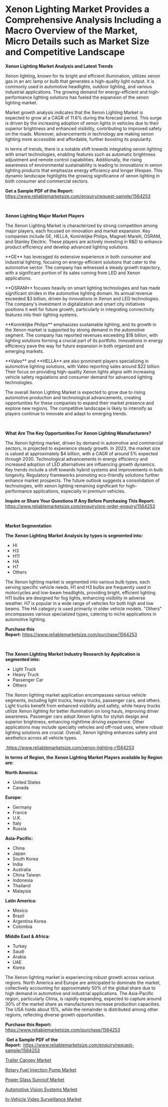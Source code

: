 <p><h1>Xenon Lighting Market Provides a Comprehensive Analysis Including a Macro Overview of the Market, Micro Details such as Market Size and Competitive Landscape</h1></p><p><strong>Xenon Lighting Market Analysis and Latest Trends</strong></p>
<p><p>Xenon lighting, known for its bright and efficient illumination, utilizes xenon gas in an arc lamp or bulb that generates a high-quality light output. It is commonly used in automotive headlights, outdoor lighting, and various industrial applications. The growing demand for energy-efficient and high-performance lighting solutions has fueled the expansion of the xenon lighting market.</p><p>Market growth analysis indicates that the Xenon Lighting Market is expected to grow at a CAGR of 11.6% during the forecast period. This surge is driven by the increasing adoption of xenon lights in vehicles due to their superior brightness and enhanced visibility, contributing to improved safety on the roads. Moreover, advancements in technology are making xenon lighting more accessible and affordable, further boosting its popularity.</p><p>In terms of trends, there is a notable shift towards integrating xenon lighting with smart technologies, enabling features such as automatic brightness adjustment and remote control capabilities. Additionally, the rising awareness of environmental sustainability is leading to innovations in xenon lighting products that emphasize energy efficiency and longer lifespan. This dynamic landscape highlights the growing significance of xenon lighting in both consumer and commercial sectors.</p></p>
<p><strong>Get a Sample PDF of the Report:&nbsp;</strong> <a href="https://www.reliablemarketsize.com/enquiry/request-sample/1564253?utm_campaign=2034&utm_medium=2&utm_source=Github&utm_content=ia&utm_term=30032025&utm_id=xenon-lighting">https://www.reliablemarketsize.com/enquiry/request-sample/1564253</a></p>
<p>&nbsp;</p>
<p><strong>Xenon Lighting Major Market Players</strong></p>
<p><p>The Xenon Lighting Market is characterized by strong competition among major players, each focused on innovation and market expansion. Key companies include GE, HELLA, Koninklijke Philips, Magneti Marelli, OSRAM, and Stanley Electric. These players are actively investing in R&D to enhance product efficiency and develop advanced lighting solutions.</p><p>**GE** has leveraged its extensive experience in both consumer and industrial lighting, focusing on energy-efficient solutions that cater to the automotive sector. The company has witnessed a steady growth trajectory, with a significant portion of its sales coming from LED and Xenon applications.</p><p>**OSRAM** focuses heavily on smart lighting technologies and has made significant strides in the automotive lighting domain. Its annual revenue exceeded $3 billion, driven by innovations in Xenon and LED technologies. The company's investment in digitalization and smart city initiatives positions it well for future growth, particularly in integrating connectivity features into their lighting systems.</p><p>**Koninklijke Philips** emphasizes sustainable lighting, and its growth in the Xenon market is supported by strong demand in the automotive segment. The company has reported revenues exceeding $18 billion, with lighting solutions forming a crucial part of its portfolio. Innovations in energy efficiency pave the way for future expansion in both organized and emerging markets.</p><p>**Valeo** and **HELLA** are also prominent players specializing in automotive lighting solutions, with Valeo reporting sales around $22 billion. Their focus on providing high-quality Xenon lights aligns with increasing vehicle safety regulations and consumer demand for advanced lighting technologies.</p><p>The overall Xenon Lighting Market is expected to grow due to rising automotive production and technological advancements, creating opportunities for these companies to expand their market presence and explore new regions. The competitive landscape is likely to intensify as players continue to innovate and adapt to emerging trends.</p></p>
<p>&nbsp;</p>
<p><strong>What Are The Key Opportunities For Xenon Lighting Manufacturers?</strong></p>
<p><p>The Xenon lighting market, driven by demand in automotive and commercial sectors, is projected to experience steady growth. In 2023, the market size is valued at approximately $4 billion, with a CAGR of around 5% expected through 2030. Technological advancements in energy efficiency and increased adoption of LED alternatives are influencing growth dynamics. Key trends include a shift towards hybrid systems and improvements in bulb longevity. Regulatory frameworks promoting eco-friendly solutions further enhance market prospects. The future outlook suggests a consolidation of technologies, with xenon lighting remaining significant for high-performance applications, especially in premium vehicles.</p></p>
<p><strong>Inquire or Share Your Questions If Any Before Purchasing This Report:</strong> <a href="https://www.reliablemarketsize.com/enquiry/pre-order-enquiry/1564253?utm_campaign=2034&utm_medium=2&utm_source=Github&utm_content=ia&utm_term=30032025&utm_id=xenon-lighting">https://www.reliablemarketsize.com/enquiry/pre-order-enquiry/1564253</a></p>
<p>&nbsp;</p>
<p><strong>Market Segmentation</strong></p>
<p><strong>The Xenon Lighting Market Analysis by types is segmented into:</strong></p>
<p><ul><li>HI</li><li>H3</li><li>H11</li><li>HA</li><li>H7</li><li>Others</li></ul></p>
<p><p>The Xenon lighting market is segmented into various bulb types, each serving specific vehicle needs. H1 and H3 bulbs are frequently used in motorcycles and low-beam headlights, providing bright, efficient lighting. H11 bulbs are designed for fog lights, enhancing visibility in adverse weather. H7 is popular in a wide range of vehicles for both high and low beams. The HA category is used primarily in older vehicle models. "Others" encompasses various specialized types, catering to niche applications in automotive lighting.</p></p>
<p><strong>Purchase this Report:&nbsp;</strong><a href="https://www.reliablemarketsize.com/purchase/1564253?utm_campaign=2034&utm_medium=2&utm_source=Github&utm_content=ia&utm_term=30032025&utm_id=xenon-lighting">https://www.reliablemarketsize.com/purchase/1564253</a></p>
<p>&nbsp;</p>
<p><strong>The Xenon Lighting Market Industry Research by Application is segmented into:</strong></p>
<p><ul><li>Light Truck</li><li>Heavy Truck</li><li>Passenger Car</li><li>Others</li></ul></p>
<p><p>The Xenon lighting market application encompasses various vehicle segments, including light trucks, heavy trucks, passenger cars, and others. Light trucks benefit from enhanced visibility and safety, while heavy trucks utilize Xenon lighting for better illumination on long hauls, improving driver awareness. Passenger cars adopt Xenon lights for stylish design and superior brightness, enhancing nighttime driving experience. Other applications may include specialty vehicles and off-road uses, where robust lighting solutions are crucial. Overall, Xenon lighting enhances safety and aesthetics across all vehicle types.</p></p>
<p><a href="https://www.reliablemarketsize.com/xenon-lighting-r1564253?utm_campaign=2034&utm_medium=2&utm_source=Github&utm_content=ia&utm_term=30032025&utm_id=xenon-lighting">&nbsp;https://www.reliablemarketsize.com/xenon-lighting-r1564253</a></p>
<p><strong>In terms of Region, the Xenon Lighting Market Players available by Region are:</strong></p>
<p>
    <p> <strong> North America: </strong>
        <ul>
            <li>United States</li>
            <li>Canada</li>
        </ul>
        </p> 
    <p> <strong> Europe: </strong>
        <ul>
            <li>Germany</li>
            <li>France</li>
            <li>U.K.</li>
            <li>Italy</li>
            <li>Russia</li>
        </ul>
        </p> 
    <p> <strong> Asia-Pacific: </strong>
        <ul>
            <li>China</li>
            <li>Japan</li>
            <li>South Korea</li>
            <li>India</li>
            <li>Australia</li>
            <li>China Taiwan</li>
            <li>Indonesia</li>
            <li>Thailand</li>
            <li>Malaysia</li>
        </ul>
        </p> 
    <p> <strong> Latin America: </strong>
        <ul>
            <li>Mexico</li>
            <li>Brazil</li>
            <li>Argentina Korea</li>
            <li>Colombia</li>
        </ul>
        </p> 
    <p> <strong> Middle East & Africa: </strong>
        <ul>
            <li>Turkey</li>
            <li>Saudi</li>
            <li>Arabia</li>
            <li>UAE</li>
            <li>Korea</li>
        </ul>
    </p>
    </p>
<p><p>The Xenon lighting market is experiencing robust growth across various regions. North America and Europe are anticipated to dominate the market, collectively accounting for approximately 50% of the global share due to high demand in automotive and industrial applications. The Asia-Pacific region, particularly China, is rapidly expanding, expected to capture around 30% of the market share as manufacturers increase production capacities. The USA holds about 15%, while the remainder is distributed among other regions, reflecting diverse growth opportunities.</p></p>
<p><strong>Purchase this Report: </strong><a href="https://www.reliablemarketsize.com/purchase/1564253?utm_campaign=2034&utm_medium=2&utm_source=Github&utm_content=ia&utm_term=30032025&utm_id=xenon-lighting">https://www.reliablemarketsize.com/purchase/1564253</a></p>
<p>&nbsp;<strong>Get a Sample PDF of the Report:&nbsp;&nbsp;</strong><a href="https://www.reliablemarketsize.com/enquiry/request-sample/1564253?utm_campaign=2034&utm_medium=2&utm_source=Github&utm_content=ia&utm_term=30032025&utm_id=xenon-lighting">https://www.reliablemarketsize.com/enquiry/request-sample/1564253</a></p>
<p><strong></strong></p>
<p><p><a href="https://github.com/kielbledeni0/Market-Research-Report-List-1/blob/main/trailer-canopy-market.md?utm_campaign=2034&utm_medium=2&utm_source=Github&utm_content=ia&utm_term=30032025&utm_id=xenon-lighting">Trailer Canopy Market</a></p><p><a href="https://github.com/ernierintzfu/Market-Research-Report-List-1/blob/main/rotary-fuel-injection-pump-market.md?utm_campaign=2034&utm_medium=2&utm_source=Github&utm_content=ia&utm_term=30032025&utm_id=xenon-lighting">Rotary Fuel Injection Pump Market</a></p><p><a href="https://github.com/smarzkathyb6/Market-Research-Report-List-1/blob/main/power-glass-sunroof-market.md?utm_campaign=2034&utm_medium=2&utm_source=Github&utm_content=ia&utm_term=30032025&utm_id=xenon-lighting">Power Glass Sunroof Market</a></p><p><a href="https://github.com/grevecodeeol/Market-Research-Report-List-1/blob/main/automotive-vision-systems-market.md?utm_campaign=2034&utm_medium=2&utm_source=Github&utm_content=ia&utm_term=30032025&utm_id=xenon-lighting">Automotive Vision Systems Market</a></p><p><a href="https://github.com/calizlewin2f/Market-Research-Report-List-1/blob/main/in-vehicle-video-surveillance-market.md?utm_campaign=2034&utm_medium=2&utm_source=Github&utm_content=ia&utm_term=30032025&utm_id=xenon-lighting">In-Vehicle Video Surveillance Market</a></p></p>